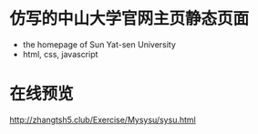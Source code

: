 # 仿写的中山大学官网主页静态页面

- the homepage of Sun Yat-sen University
- html, css, javascript

# 在线预览
http://zhangtsh5.club/Exercise/Mysysu/sysu.html
